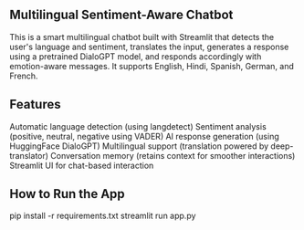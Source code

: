 ## Multilingual Sentiment-Aware Chatbot
This is a smart multilingual chatbot built with Streamlit that detects the user's language and sentiment, translates the input, generates a response using a pretrained DialoGPT model, and responds accordingly with emotion-aware messages. It supports English, Hindi, Spanish, German, and French.

## Features
 Automatic language detection (using langdetect)
 Sentiment analysis (positive, neutral, negative using VADER)
 AI response generation (using HuggingFace DialoGPT)
 Multilingual support (translation powered by deep-translator)
 Conversation memory (retains context for smoother interactions)
 Streamlit UI for chat-based interaction

 ## How to Run the App
 pip install -r requirements.txt
 streamlit run app.py
